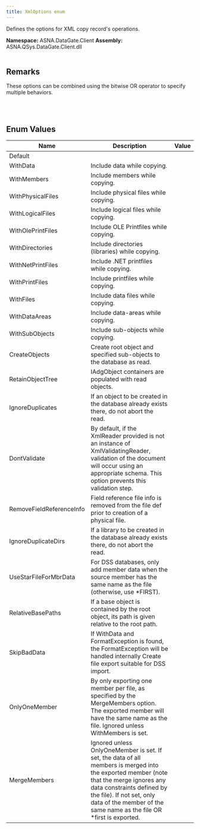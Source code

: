 ```yaml
---
title: XmlOptions enum
---
```


Defines the options for XML copy record's operations.

**Namespace:** ASNA.DataGate.Client
**Assembly:** ASNA.QSys.DataGate.Client.dll
<br>
<br>

## Remarks
These options can be combined using the bitwise OR operator to specify multiple behaviors.

<br>
<br>

## Enum Values

| Name | Description | Value
| --- | --- | --- 
| Default |  |
| WithData | Include data while copying. |
| WithMembers | Include members while copying. |
| WithPhysicalFiles | Include physical files while copying. |
| WithLogicalFiles | Include logical files while copying. |
| WithOlePrintFiles | Include OLE Printfiles while copying. |
| WithDirectories | Include directories (libraries) while copying. |
| WithNetPrintFiles | Include .NET printfiles while copying. |
| WithPrintFiles | Include printfiles while copying. |
| WithFiles | Include data files while copying. |
| WithDataAreas | Include data-areas while copying. |
| WithSubObjects | Include sub-objects while copying.  |
| CreateObjects | Create root object and specified sub-objects to the database as read. |
| RetainObjectTree | IAdgObject containers are populated with read objects. |
| IgnoreDuplicates | If an object to be created in the database already exists there, do not abort the read. |
| DontValidate | By default, if the XmlReader provided is not an instance of XmlValidatingReader, validation of the document will occur using an appropriate schema. This option prevents this validation step. |
| RemoveFieldReferenceInfo | Field reference file info is removed from the file def prior to creation of a physical file. |
| IgnoreDuplicateDirs | If a library to be created in the database already exists there, do not abort the read. |
| UseStarFileForMbrData | For DSS databases, only add member data when the source member has the same name as the file (otherwise, use *FIRST). |
| RelativeBasePaths | If a base object is contained by the root object, its path is given relative to the root path. |
| SkipBadData | If WithData and FormatException is found, the FormatException will be handled internally Create file export suitable for DSS import. |
| OnlyOneMember | By only exporting one member per file, as specified by the MergeMembers option. The exported member will have the same name as the file. Ignored unless WithMembers is set. |
| MergeMembers | Ignored unless OnlyOneMember is set. If set, the data of all members is merged into the exported member (note that the merge ignores any data constraints defined by the file). If not set, only data of the member of the same name as the file OR *first is exported. |
